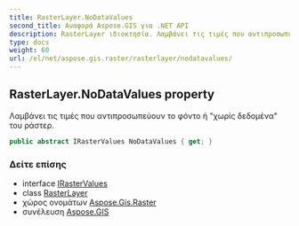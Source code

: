 ```yaml
---
title: RasterLayer.NoDataValues
second_title: Αναφορά Aspose.GIS για .NET API
description: RasterLayer ιδιοκτησία. Λαμβάνει τις τιμές που αντιπροσωπεύουν το φόντο ή χωρίς δεδομένα του ράστερ.
type: docs
weight: 60
url: /el/net/aspose.gis.raster/rasterlayer/nodatavalues/
---
```

## RasterLayer.NoDataValues property

Λαμβάνει τις τιμές που αντιπροσωπεύουν το φόντο ή "χωρίς δεδομένα" του ράστερ.

```csharp
public abstract IRasterValues NoDataValues { get; }
```

### Δείτε επίσης

* interface [IRasterValues](../../irastervalues/)
* class [RasterLayer](../)
* χώρος ονομάτων [Aspose.Gis.Raster](../../rasterlayer/)
* συνέλευση [Aspose.GIS](../../../)



